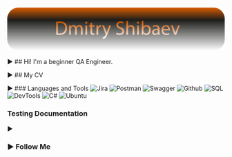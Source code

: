 ![Header](https://github.com/dimrid/dimrid/blob/master/Assets/logoHeader.png)

:arrow_forward: ## Hi! I'm a beginner QA Engineer.

:arrow_forward: ## My CV

:arrow_forward: ### Languages and Tools 
![Jira](https://img.shields.io/badge/-JIRA-090909?style=plastic&logo=jira&logoColor=136be1)
![Postman](https://img.shields.io/badge/-POSTMAN-090909?style=plastic&logo=Postman&logoColor=F76935)
![Swagger](https://img.shields.io/badge/-SWAGGER-090909?style=plastic&logo=Swagger&logoColor=7ede2b)
![Github](https://img.shields.io/badge/-GITHUB-090909?style=plastic&logo=Github&logoColor=8cc4d7)
![SQL](https://img.shields.io/badge/-SQL-090909?style=plastic&logo=MySQL&logoColor=00618a)
![DevTools](https://img.shields.io/badge/-DEVTOOLS-090909?style=plastic&logo=googlechrome&logoColor=2674f2)
![C#](https://img.shields.io/badge/-C-090909?style=plastic&logo=logoColor=2674f2)
![Ubuntu](https://img.shields.io/badge/Ubuntu-090909?style=plastic&logo=ubuntu&logoColor=white)

### Testing Documentation
:arrow_forward:
### :arrow_forward: Follow Me